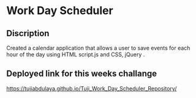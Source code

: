 # Work Day Scheduler

## Discription 

Created a calendar application that allows a user to save events for each hour of the day using HTML script.js and CSS, jQuery .

## Deployed link for this weeks challange 

https://tujiabdulaya.github.io/Tuji_Work_Day_Scheduler_Repository/


